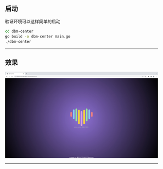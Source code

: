 
## 启动
验证环境可以这样简单的启动
```bash
cd dbm-center
go build -o dbm-center main.go
./dbm-center
```

---

## 效果

![](./docs/dbm-center-main-page.jpg)


---
